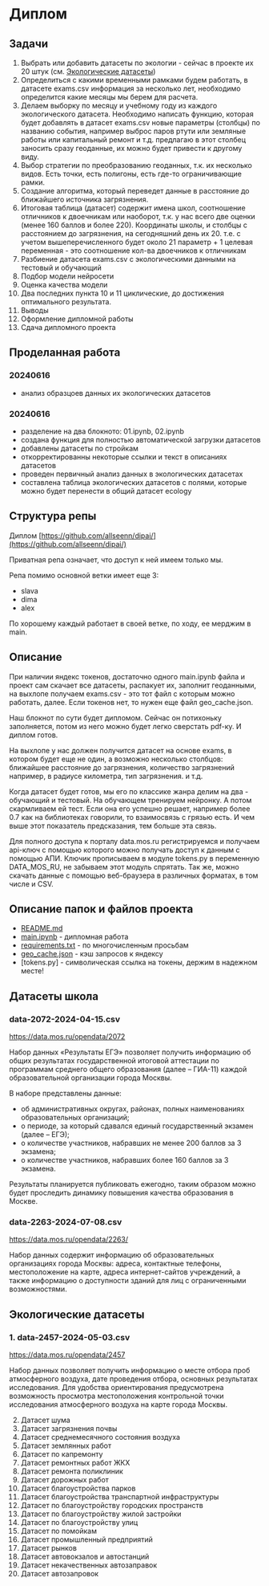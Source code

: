 # Диплом

## Задачи 

1. Выбрать или добавить датасеты по экологии - сейчас в проекте их 20 штук (см. [Экологические датасеты](#Экологические-датасеты))
2. Определиться с какими временными рамками будем работать, в датасете exams.csv  информация за несколько лет, необходимо определится какие месяцы мы берем для расчета.
4. Делаем выборку по месяцу и учебному году из каждого экологического датасета. Необходимо написать функцию, которая будет добавлять в датасет exams.csv новые параметры (столбцы) по названию события, например выброс паров ртути или земляные работы или капитальный ремонт и т.д. предлагаю в этот столбец заносить сразу геоданные, их можно будет привести к другому виду.
5. Выбор стратегии по преобразованию геоданных, т.к. их несколько видов. Есть точки, есть полигоны, есть где-то ограничивающие рамки.
6. Создание алгоритма, который переведет данные в расстояние до ближайшего источника загрязнения.
7. Итоговая таблица (датасет) содержит имена школ, соотношение отличников к двоечникам или наоборот, т.к. у нас всего две оценки (менее 160 баллов и более 220). Координаты школы, и столбцы с расстоянием до загрязнения, на сегодняшний день их 20. т.е. с учетом вышеперечисленного будет около 21 параметр + 1 целевая переменная - это соотношение кол-ва двоечников к отличникам
8. Разбиение датасета exams.csv с экологическими данными на тестовый и обучающий
9. Подбор модели нейросети
10. Оценка качества модели
11. Два последних пункта 10 и 11 циклические, до достижения оптимального результата.
12. Выводы
13. Оформление дипломной работы
14. Сдача дипломного проекта

## Проделанная работа

### 20240616

- анализ образцоев данных их экологических датасетов

### 20240616

- разделение на два блокното: 01.ipynb, 02.ipynb
- создана функция для полностью автоматической загрузки датасетов
- добавлены датасеты по стройкам
- откорректированны некоторые ссылки и текст в описаниях датасетов
- проведен первичный анализ данных в экологических датасетах
- составлена таблица экологических датасетов с полями, которые можно будет перенести в общий датасет ecology

## Структура репы

Диплом  [https://github.com/allseenn/dipai/](https://github.com/allseenn/dipai/)

Приватная репа означает, что доступ к ней имеем только мы.

Репа помимо основной ветки имеет еще 3:

- slava
- dima
- alex

По хорошему каждый работает в своей ветке, по ходу, ее мерджим в main.

## Описание 

При наличии яндекс токенов, достаточно одного main.ipynb файла и проект сам скачает все датасеты, распакует их, заполнит геоданными, на выхлопе получаем exams.csv - это тот файл с которым можно работать, далее. Если токенов нет, то нужен еще файл geo_cache.json.

Наш блокнот по сути будет дипломом. Сейчас он потихоньку заполняется, потом из него можно будет легко сверстать pdf-ку. И диплом готов.  

На выхлопе у нас должен получится датасет на основе exams, в котором будет еще не один, а возможно несколько столбцов: ближайшее расстояние до загрязнения, количество загрязнений например, в радиусе километра, тип загрязнения. и т.д. 

Когда датасет будет готов, мы его по классике жанра делим на два - обучающий и тестовый. На обучающем тренируем нейронку. А потом скармливаем ей тест. Если она его успешно решает, например более 0.7 как на библиотеках говорили, то взаимосвязь с грязью есть. И чем выше этот показатель предсказания, тем больше эта связь.

Для полного доступа к порталу data.mos.ru регистрируемся и получаем api-ключ с помощью которого можно получать доступ к данным с помощью АПИ. 
Ключик прописываем в модуле tokens.py в переменную DATA_MOS_RU, не забываем этот модуль спрятать.
Так же, можно скачать данные с помощью веб-браузера в различных форматах, в том числе и CSV.


## Описание папок и файлов проекта

- [README.md](README.md)
- [main.ipynb](main.ipynb) - дипломная работа
- [requirements.txt](requirements.txt) - по многочисленным просьбам
- [geo_cache.json](geo_cache.json) - кэш запросов к яндексу
- [tokens.py] - символическая ссылка на токены, держим в надежном месте!


## Датасеты школа

###  data-2072-2024-04-15.csv

https://data.mos.ru/opendata/2072

Набор данных «Результаты ЕГЭ» позволяет получить информацию об общих результатах государственной итоговой аттестации по программам среднего общего образования (далее – ГИА-11) каждой образовательной организации города Москвы.

В наборе представлены данные:

- об административных округах, районах, полных наименованиях образовательных организаций;
- о периоде, за который сдавался единый государственный экзамен (далее – ЕГЭ);
- о количестве участников, набравших не менее 200 баллов за 3 экзамена;
- о количестве участников, набравших более 160 баллов за 3 экзамена.

Результаты планируется публиковать ежегодно, таким образом можно будет проследить динамику повышения качества образования в Москве.

###  data-2263-2024-07-08.csv

https://data.mos.ru/opendata/2263/

Набор данных содержит информацию об образовательных организациях города Москвы: адреса, контактные телефоны, местоположение на карте, адреса интернет-сайтов учреждений, а также информацию о доступности зданий для лиц с ограниченными возможностями.

## Экологические датасеты

###  1. data-2457-2024-05-03.csv

https://data.mos.ru/opendata/2457

Набор данных позволяет получить информацию о месте отбора проб атмосферного воздуха, дате проведения отбора, основных результатах исследования. Для удобства ориентирования предусмотрена возможность просмотра местоположения контрольной точки исследования атмосферного воздуха на карте города Москвы.

2. Датасет шума
3. Датасет загрязнения почвы
4. Датасет среднемесячного состояния воздуха
5. Датасет землянных работ
6. Датасет по капремонту
7. Датасет ремонтных работ ЖКХ
8. Датасет ремонта поликлиник
9. Датасет дорожных работ
10. Датасет благоустройства парков
11. Датасет благоустройства транспартной инфраструктуры
12. Датасет по благоустройству городских пространств
13. Датасет по благоустройству жилой застройки
14. Датасет по благоустройству улиц
15. Датасет по помойкам
16. Датасет промышленный предприятий
17. Датасет рынков
18. Датасет автовокзалов и автостанций
19. Датасет некачественных автозаправок
20. Датасет автозапровок
